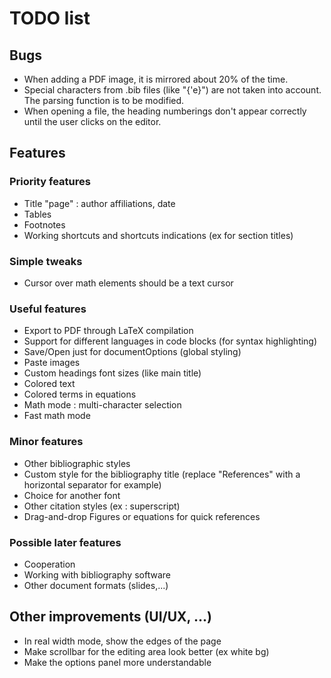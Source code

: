 # TODO list
## Bugs
- When adding a PDF image, it is mirrored about 20% of the time.
- Special characters from .bib files (like "{\'e}") are not taken into account. The parsing function is to be modified.
- When opening a file, the heading numberings don't appear correctly until the user clicks on the editor.

## Features
### Priority features
- Title "page" : author affiliations, date
- Tables
- Footnotes
- Working shortcuts and shortcuts indications (ex for section titles)

### Simple tweaks
- Cursor over math elements should be a text cursor

### Useful features
- Export to PDF through LaTeX compilation
- Support for different languages in code blocks (for syntax highlighting)
- Save/Open just for documentOptions (global styling)
- Paste images
- Custom headings font sizes (like main title)
- Colored text
- Colored terms in equations
- Math mode : multi-character selection
- Fast math mode

### Minor features
- Other bibliographic styles
- Custom style for the bibliography title (replace "References" with a horizontal separator for example)
- Choice for another font
- Other citation styles (ex : superscript)
- Drag-and-drop Figures or equations for quick references

### Possible later features
- Cooperation
- Working with bibliography software
- Other document formats (slides,...)

## Other improvements (UI/UX, ...)
- In real width mode, show the edges of the page
- Make scrollbar for the editing area look better (ex white bg)
- Make the options panel more understandable
